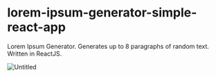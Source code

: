 # lorem-ipsum-generator-simple-react-app
Lorem Ipsum Generator. Generates up to 8 paragraphs of random text. Written in ReactJS.

![Untitled](https://user-images.githubusercontent.com/42185328/115105634-daba7500-9f68-11eb-823f-270e82cf19d4.png)
